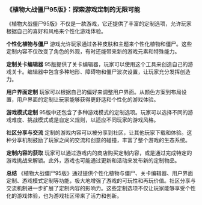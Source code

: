 ### 《植物大战僵尸95版》：探索游戏定制的无限可能

《植物大战僵尸95版》不仅是一款游戏，它还提供了丰富的定制选项，允许玩家根据自己的喜好和风格来个性化游戏体验。

**个性化植物与僵尸**
游戏允许玩家通过各种皮肤和主题来个性化植物和僵尸。这些定制内容不仅改变了角色的外观，有时还能带来新的游戏元素和特殊能力。

**定制关卡编辑器**
95版提供了关卡编辑器，玩家可以使用这个工具来创造自己的游戏关卡。编辑器中包含多种地形、障碍物和僵尸波次设置，让玩家充分发挥创造力。

**用户界面定制**
玩家可以根据自己的偏好来调整用户界面。从颜色方案到布局设置，用户界面的定制让玩家能够获得更舒适和个性化的游戏体验。

**游戏模式定制**
95版中还包含了多种游戏模式的定制选项。玩家可以选择不同的游戏难度、挑战模式或是自定义规则，以适应不同玩家的游戏风格。

**社区分享与交流**
定制的游戏内容可以被分享到社区，让其他玩家下载和体验。这种分享机制鼓励了玩家之间的交流和创意的碰撞，丰富了整个游戏的生态系统。

**定制内容的获取**
玩家可以通过游戏内的商店购买定制内容，或是通过完成特定的游戏挑战来解锁。此外，游戏也可能通过更新和活动来发布新的定制物品。

**总结**
《植物大战僵尸95版》通过提供个性化植物与僵尸、关卡编辑器、用户界面定制、游戏模式定制等功能，极大地增强了游戏的可玩性和再玩价值。社区分享与交流机制进一步扩展了定制内容的影响力。这些定制选项不仅让玩家能够享受个性化的游戏体验，也为游戏社区带来了活力和创新。